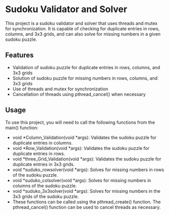 # Sudoku Validator and Solver
This project is a sudoku validator and solver that uses threads and mutex for synchronization. It is capable of checking for duplicate entries in rows, columns, and 3x3 grids, and can also solve for missing numbers in a given sudoku puzzle.

## Features
* Validation of sudoku puzzle for duplicate entries in rows, columns, and 3x3 grids
* Solution of sudoku puzzle for missing numbers in rows, columns, and 3x3 grids
* Use of threads and mutex for synchronization
* Cancellation of threads using pthread_cancel() when necessary
## Usage
To use this project, you will need to call the following functions from the main() function:

* void *Column_Validation(void *args): Validates the sudoku puzzle for duplicate entries in columns.
* void *Row_Validation(void *args): Validates the sudoku puzzle for duplicate entries in rows.
* void *three_Grid_Validation(void *args): Validates the sudoku puzzle for duplicate entries in 3x3 grids.
* void *suduko_rowsolver(void *args): Solves for missing numbers in rows of the sudoku puzzle.
* void *suduko_colsolver(void *args): Solves for missing numbers in columns of the sudoku puzzle.
* void *suduko_3x3solver(void *args): Solves for missing numbers in the 3x3 grids of the sudoku puzzle.
* These functions can be called using the pthread_create() function. The pthread_cancel() function can be used to cancel threads as necessary.
